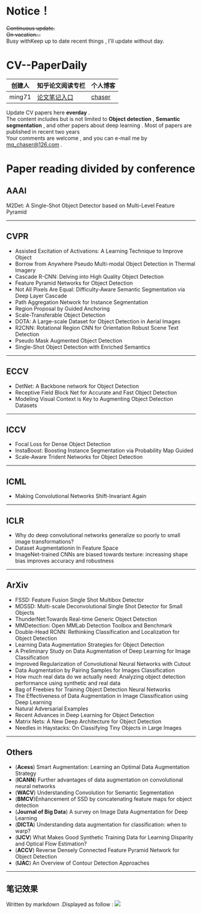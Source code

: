 
# Notice！  
~~Continuous update.~~   
~~On vacation...~~  
Busy withKeep up to date recent things , I'll update without day.

# CV--PaperDaily  
|  创建人   |  知乎论文阅读专栏 | 个人博客 | 
|  ----  | ----  | ----  | 
| ming71  | [论文笔记入口](https://zhuanlan.zhihu.com/c_1113860303082704896) | [chaser](https://ming71.github.io/) |       

Update CV papers here **everday** .<br>
The content includes but is not limited to **Object detection** , **Semantic segmentation** , and other papers about deep learning . Most of papers are published in recent two years <br>
Your comments are welcome , and you can e-mail me by <u>mq_chaser@126.com</u> .

# Paper reading divided by conference
## AAAI 
M2Det: A Single-Shot Object Detector based on Multi-Level Feature Pyramid  
<hr />

## CVPR
* Assisted Excitation of Activations: A Learning Technique to Improve Object    
* Borrow from Anywhere Pseudo Multi-modal Object Detection in Thermal Imagery  
* Cascade R-CNN: Delving into High Quality Object Detection   
* Feature Pyramid Networks for Object Detection   
* Not All Pixels Are Equal: Difficulty-Aware Semantic Segmentation via Deep Layer Cascade    
* Path Aggregation Network for Instance Segmentation  
* Region Proposal by Guided Anchoring    
* Scale-Transferable Object Detection 
* DOTA: A Large-scale Dataset for Object Detection in Aerial Images
* R2CNN: Rotational Region CNN for Orientation Robust Scene Text Detection
* Pseudo Mask Augmented Object Detection
* Single-Shot Object Detection with Enriched Semantics
<hr />




## ECCV
* DetNet: A Backbone network for Object Detection  
* Receptive Field Block Net for Accurate and Fast Object Detection  
* Modeling Visual Context is Key to Augmenting Object Detection Datasets
<hr />



## ICCV
* Focal Loss for Dense Object Detection   
* InstaBoost: Boosting Instance Segmentation via Probability Map Guided  
* Scale-Aware Trident Networks for Object Detection  
<hr />


## ICML
* Making Convolutional Networks Shift-Invariant Again     
<hr />


## ICLR
* Why do deep convolutional networks generalize so poorly to small image transformations?   
* Dataset Augmentationin In Feature Space
* ImageNet-trained CNNs are biased towards texture: increasing shape bias improves accuracy and robustness
<hr />



## ArXiv   
* FSSD: Feature Fusion Single Shot Multibox Detector   
* MDSSD: Multi-scale Deconvolutional Single Shot Detector for Small Objects       
* ThunderNet:Towards Real-time Generic Object Detection  
* MMDetection: Open MMLab Detection Toolbox and Benchmark  
* Double-Head RCNN: Rethinking Classification and Localization for Object Detection  
* Learning Data Augmentation Strategies for Object Detection  
* A Preliminary Study on Data Augmentation of Deep Learning for Image Classification  
* Improved Regularization of Convolutional Neural Networks with Cutout
* Data Augmentation by Pairing Samples for Images Classification
* How much real data do we actually need: Analyzing object detection performance
  using synthetic and real data
* Bag of Freebies for Training Object Detection Neural Networks
* The Effectiveness of Data Augmentation in Image Classification using Deep Learning
* Natural Adversarial Examples
* Recent Advances in Deep Learning for Object Detection
* Matrix Nets: A New Deep Architecture for Object Detection
* Needles in Haystacks: On Classifying Tiny Objects in Large Images
<hr />


## Others
* (**Acess**) Smart Augmentation: Learning an Optimal Data Augmentation Strategy
* (**ICANN**) Further advantages of data augmentation on convolutional neural networks 
* (**WACV**) Understanding Convolution for Semantic Segmentation
* (**BMCV**)Enhancement of SSD by concatenating feature maps for object detection 
* (**Journal of Big Data**) A survey on Image Data Augmentation for Deep Learning 
* (**DICTA**) Understanding data augmentation for classification: when to warp?
* (**IJCV**) What Makes Good Synthetic Training Data for Learning Disparity and Optical
  Flow Estimation?
* (**ACCV**) Reverse Densely Connected Feature Pyramid Network for Object Detection   
* (**IJAC**) An Overview of Contour Detection Approaches   
<hr />


## 笔记效果
Written by markdown .Displayed as follow :
![](http://chaserblog.test.upcdn.net/blogs/paper/paperdaily_readme.png)
